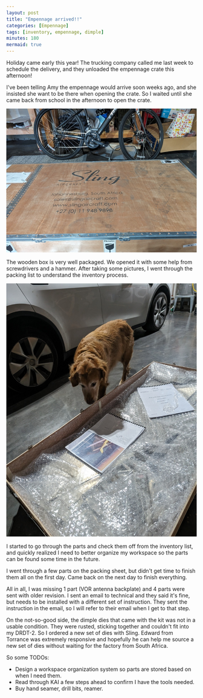 ```yaml
---
layout: post
title: "Empennage arrived!!"
categories: [Empennage]
tags: [inventory, empennage, dimple]
minutes: 180
mermaid: true
---
```


Holiday came early this year! The trucking company called me last week to schedule the delivery, and they unloaded the empennage crate this afternoon!

I've been telling Amy the empennage would arrive soon weeks ago, and she insisted she want to be there when opening the crate. So I waited until she came back from school in the afternoon to open the crate.

![create](/assets/img/20231211/crate.jpg)

The wooden box is very well packaged. We opened it with some help from screwdrivers and a hammer. After taking some pictures, I went through the packing list to understand the inventory process.

![create](/assets/img/20231211/opened.jpg)

I started to go through the parts and check them off from the inventory list, and quickly realized I need to better organize my workspace so the parts can be found some time in the future.

I went through a few parts on the packing sheet, but didn't get time to finish them all on the first day. Came back on the next day to finish everything.

All in all, I was missing 1 part (VOR antenna backplate) and 4 parts were sent with older revision. I sent an email to technical and they said it's fine, but needs to be installed with a different set of instruction. They sent the instruction in the email, so I will refer to their email when I get to that step.

On the not-so-good side, the dimple dies that came with the kit was not in a usable condition. They were rusted, sticking together and couldn't fit into my DRDT-2. So I ordered a new set of dies with Sling. Edward from Torrance was extremely responsive and hopefully he can help me source a new set of dies without waiting for the factory from South Africa.

So some TODOs:

- Design a workspace organization system so parts are stored based on when I need them.
- Read through KAI a few steps ahead to confirm I have the tools needed.
- Buy hand seamer, drill bits, reamer.
